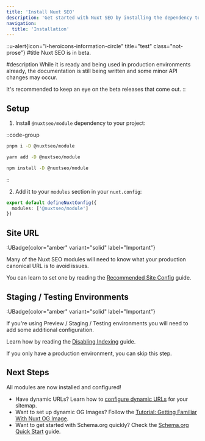 ```yaml
---
title: 'Install Nuxt SEO'
description: 'Get started with Nuxt SEO by installing the dependency to your project.'
navigation:
  title: 'Installation'
---
```


::u-alert{icon="i-heroicons-information-circle" title="test" class="not-prose"}
#title
Nuxt SEO is in beta.

#description
While it is ready and being used in production environments already, the documentation is still being written and some minor
API changes may occur.

It's recommended to keep an eye on the beta releases that come out.
::

## Setup

1. Install `@nuxtseo/module` dependency to your project:

::code-group

```sh [pnpm]
pnpm i -D @nuxtseo/module
```

```bash [yarn]
yarn add -D @nuxtseo/module
```

```bash [npm]
npm install -D @nuxtseo/module
```

::

2. Add it to your `modules` section in your `nuxt.config`:

```ts [nuxt.config.ts]
export default defineNuxtConfig({
  modules: ['@nuxtseo/module']
})
```

## Site URL

:UBadge{color="amber" variant="solid" label="Important"}

Many of the Nuxt SEO modules will need to know what your production canonical URL is to avoid issues.

You can learn to set one by reading the [Recommended Site Config](/site-config/guide/setting-site-config) guide.

## Staging / Testing Environments

:UBadge{color="amber" variant="solid" label="Important"}

If you're using Preview / Staging / Testing environments you will need to add some additional configuration.

Learn how by reading the [Disabling Indexing](/robots/guides/disable-indexing) guide.

If you only have a production environment, you can skip this step.

## Next Steps

All modules are now installed and configured!

- Have dynamic URLs? Learn how to [configure dynamic URLs](/sitemap/guides/dynamic-urls) for your sitemap.
- Want to set up dynamic OG Images? Follow the [Tutorial: Getting Familiar With Nuxt OG Image](/og-image/getting-started/getting-familiar-with-nuxt-og-image).
- Want to get started with Schema.org quickly? Check the [Schema.org Quick Start](/schema-org/guides/quick-setup) guide.
